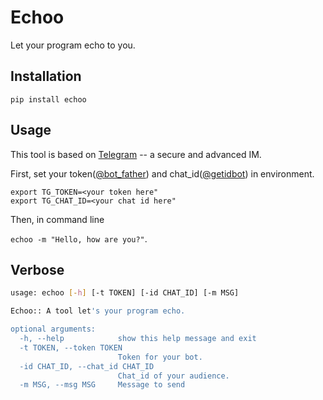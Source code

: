 # Echoo

Let your program echo to you.

## Installation

`pip install echoo`

## Usage

This tool is based on [Telegram](https://telegram.org) -- a secure and advanced IM. 

First, set your token([@bot_father](https://telegram.me/botfather)) and chat_id([@getidbot](https://telegram.me/getidsbot)) in environment.

```
export TG_TOKEN=<your token here"
export TG_CHAT_ID=<your chat id here"
```


Then, in command line

```echoo -m "Hello, how are you?"```. 

## Verbose

```bash
usage: echoo [-h] [-t TOKEN] [-id CHAT_ID] [-m MSG]

Echoo:: A tool let's your program echo.

optional arguments:
  -h, --help            show this help message and exit
  -t TOKEN, --token TOKEN
                        Token for your bot.
  -id CHAT_ID, --chat_id CHAT_ID
                        Chat_id of your audience.
  -m MSG, --msg MSG     Message to send
```